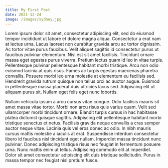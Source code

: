 ```yaml
---
title: My First Post
date: 2021-12-24
image: /images/sydney.jpg
---
```


Lorem ipsum dolor sit amet, consectetur adipiscing elit, sed do eiusmod tempor incididunt ut labore et dolore magna aliqua. Consectetur a erat nam at lectus urna. Lacus laoreet non curabitur gravida arcu ac tortor dignissim. Ac tortor vitae purus faucibus. Velit aliquet sagittis id consectetur purus ut faucibus pulvinar elementum. Nisi est sit amet facilisis. Tincidunt ornare massa eget egestas purus viverra. Pretium lectus quam id leo in vitae turpis. Pellentesque pulvinar pellentesque habitant morbi tristique. Arcu non odio euismod lacinia at quis risus. Fames ac turpis egestas maecenas pharetra convallis. Posuere morbi leo urna molestie at elementum eu facilisis sed. Hendrerit gravida rutrum quisque non tellus orci ac auctor augue. Euismod in pellentesque massa placerat duis ultricies lacus sed. Adipiscing elit ut aliquam purus sit. Nullam eget felis eget nunc lobortis.

Nullam vehicula ipsum a arcu cursus vitae congue. Odio facilisis mauris sit amet massa vitae tortor. Morbi non arcu risus quis varius quam. Velit sed ullamcorper morbi tincidunt ornare. Blandit turpis cursus in hac habitasse platea dictumst quisque sagittis. Adipiscing elit pellentesque habitant morbi tristique senectus et netus. Facilisis gravida neque convallis a cras semper auctor neque vitae. Lacinia quis vel eros donec ac odio. In nibh mauris cursus mattis molestie a iaculis at erat. Suspendisse interdum consectetur libero id faucibus nisl tincidunt eget nullam. Imperdiet massa tincidunt nunc pulvinar. Donec adipiscing tristique risus nec feugiat in fermentum posuere urna. Nunc mattis enim ut tellus. Adipiscing commodo elit at imperdiet. Dolor sit amet consectetur adipiscing elit duis tristique sollicitudin. Purus in massa tempor nec feugiat nisl pretium fusce.
